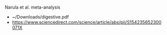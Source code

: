 Narula et al. meta-analysis
* ~/Downloads/digestive.pdf
* https://www.sciencedirect.com/science/article/abs/pii/S154235652300071X
